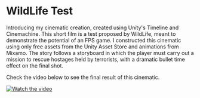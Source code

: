 # WildLife Test
 
Introducing my cinematic creation, created using Unity's Timeline and Cinemachine. This short film is a test proposed by WildLife, meant to demonstrate the potential of an FPS game. I constructed this cinematic using only free assets from the Unity Asset Store and animations from Mixamo. The story follows a storyboard in which the player must carry out a mission to rescue hostages held by terrorists, with a dramatic bullet time effect on the final shot. 

Check the video below to see the final result of this cinematic.
 
[![Watch the video](https://user-images.githubusercontent.com/64444068/117833970-2b15b180-b24d-11eb-855b-2329c7d97dea.png)](https://drive.google.com/file/d/1MNMLNLR-eJirfvwkqj9hG6HMHvRflOJN/view?usp=sharing)
